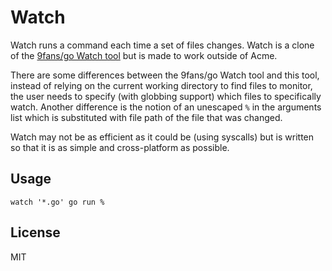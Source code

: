 # Watch

Watch runs a command each time a set of files changes. Watch is a
clone of the [9fans/go Watch
tool](https://github.com/9fans/go/blob/main/acme/Watch/main.go) but
is made to work outside of Acme.

There are some differences between the 9fans/go Watch tool and this
tool, instead of relying on the current working directory to find
files to monitor, the user needs to specify (with globbing support)
which files to specifically watch. Another difference is the notion
of an unescaped `%` in the arguments list which is substituted with
file path of the file that was changed.

Watch may not be as efficient as it could be (using syscalls) but is
written so that it is as simple and cross-platform as possible.

## Usage

    watch '*.go' go run %

## License

MIT
